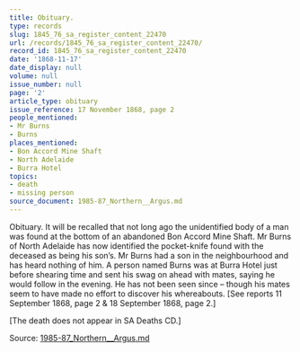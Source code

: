 ```yaml
---
title: Obituary.
type: records
slug: 1845_76_sa_register_content_22470
url: /records/1845_76_sa_register_content_22470/
record_id: 1845_76_sa_register_content_22470
date: '1868-11-17'
date_display: null
volume: null
issue_number: null
page: '2'
article_type: obituary
issue_reference: 17 November 1868, page 2
people_mentioned:
- Mr Burns
- Burns
places_mentioned:
- Bon Accord Mine Shaft
- North Adelaide
- Burra Hotel
topics:
- death
- missing person
source_document: 1985-87_Northern__Argus.md
---
```


Obituary.  It will be recalled that not long ago the unidentified body of a man was found at the bottom of an abandoned Bon Accord Mine Shaft.  Mr Burns of North Adelaide has now identified the pocket-knife found with the deceased as being his son’s.  Mr Burns had a son in the neighbourhood and has heard nothing of him.  A person named Burns was at Burra Hotel just before shearing time and sent his swag on ahead with mates, saying he would follow in the evening.  He has not been seen since – though his mates seem to have made no effort to discover his whereabouts.  [See reports 11 September 1868, page 2 & 18 September 1868, page 2.]

[The death does not appear in SA Deaths CD.]

Source: [1985-87_Northern__Argus.md](/downloads/markdown/1985-87_Northern__Argus.md)
